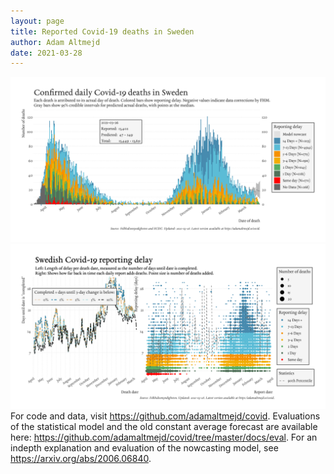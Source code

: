 ```yaml
---
layout: page
title: Reported Covid-19 deaths in Sweden
author: Adam Altmejd
date: 2021-03-28
---
```


![Graph of Swedish Covid-19 deaths with reporting delay.](deaths_lag_sweden_2021-03-28.png "Swedish Covid-19 deaths.")
![Graph of Swedish Covid-19 reporting delay in daily deaths.](lag_trend_sweden_2021-03-28.png "Trend in Swedish Covid-19 mortality reporting delay.")
For code and data, visit <https://github.com/adamaltmejd/covid>.
Evaluations of the statistical model and the old constant average forecast are available here: <https://github.com/adamaltmejd/covid/tree/master/docs/eval>.
For an indepth explanation and evaluation of the nowcasting model, see <https://arxiv.org/abs/2006.06840>.
